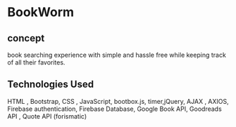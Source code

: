# BookWorm

## concept
book searching experience with simple and hassle free while keeping track of all their favorites.

## Technologies Used
HTML , Bootstrap, CSS , JavaScript, bootbox.js, timer,jQuery, AJAX , AXIOS, Firebase authentication, Firebase Database, Google Book API, Goodreads API , Quote API (forismatic)


